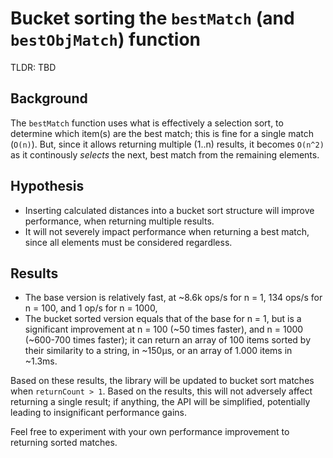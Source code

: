 # Bucket sorting the `bestMatch` (and `bestObjMatch`) function

TLDR: TBD

## Background

The `bestMatch` function uses what is effectively a selection sort, to determine which item(s) are the best match; this is fine for a single match (`O(n)`). But, since it allows returning multiple (1..n) results, it becomes `O(n^2)` as it continously _selects_ the next, best match from the remaining elements.

## Hypothesis

- Inserting calculated distances into a bucket sort structure will improve performance, when returning multiple results.
- It will not severely impact performance when returning a best match, since all elements must be considered regardless.

## Results

- The base version is relatively fast, at ~8.6k ops/s for n = 1, 134 ops/s for n = 100, and 1 op/s for n = 1000,
- The bucket sorted version equals that of the base for n = 1, but is a significant improvement at n = 100 (~50 times faster), and n = 1000 (~600-700 times faster); it can return an array of 100 items sorted by their similarity to a string, in ~150μs, or an array of 1.000 items in ~1.3ms.

Based on these results, the library will be updated to bucket sort matches when `returnCount > 1`. Based on the results, this will not adversely affect returning a single result; if anything, the API will be simplified, potentially leading to insignificant performance gains.

Feel free to experiment with your own performance improvement to returning sorted matches.
